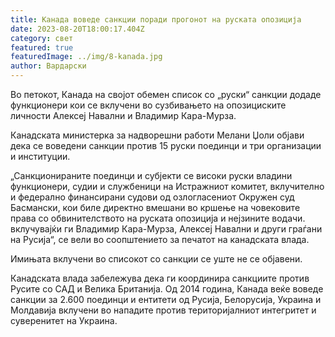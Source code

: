 ```yaml
---
title: Канада воведе санкции поради прогонот на руската опозиција
date: 2023-08-20T18:00:17.404Z
category: свет
featured: true
featuredImage: ../img/8-kanada.jpg
author: Вардарски
---
```

Во петокот, Канада на својот обемен список со „руски“ санкции додаде функционери кои се вклучени во сузбивањето на опозициските личности Алексеј Навални и Владимир Кара-Мурза.

Канадската министерка за надворешни работи Мелани Џоли објави дека се воведени санкции против 15 руски поединци и три организации и институции.

„Санкционираните поединци и субјекти се високи руски владини функционери, судии и службеници на Истражниот комитет, вклучително и федерално финансирани судови од озлогласениот Окружен суд Басмански, кои биле директно вмешани во кршење на човековите права со обвинителството на руската опозиција и нејзините водачи. вклучувајќи ги Владимир Кара-Мурза, Алексеј Навални и други граѓани на Русија“, се вели во соопштението за печатот на канадската влада.

Имињата вклучени во списокот со санкции се уште не се објавени.

Канадската влада забележува дека ги координира санкциите против Русите со САД и Велика Британија. Од 2014 година, Канада веќе воведе санкции за 2.600 поединци и ентитети од Русија, Белорусија, Украина и Молдавија вклучени во нападите против територијалниот интегритет и суверенитет на Украина.